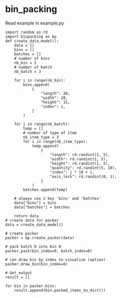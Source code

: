 # bin_packing

Read example in example.py

    import random as rd
    import binpacking as bp
    def create_data_model():
        data = {}
        bins = []
        batches = []
        # number of bins
        nb_bin = 2
        # number of batch
        nb_batch = 3
    
        for i in range(nb_bin):
            bins.append(
                {
                    "length": 20,
                    "width": 20,
                    "height": 15,
                    "index": i,
                }
            )
    
        for j in range(nb_batch):
            temp = []
            # number of type of item
            nb_item_type = 3
            for i in range(nb_item_type):
                temp.append(
                    {
                        "length": rd.randint(1, 5),
                        "width": rd.randint(1, 5),
                        "height": rd.randint(1, 5),
                        "quantity": rd.randint(5, 10),
                        "index": j * 10 + i,
                        "axis_lock": rd.randint(0, 1),
                    }
                )
            batches.append(temp)
    
        # always use 2 key 'bins' and 'batches'
        data["bins"] = bins
        data["batches"] = batches
    
        return data
    # create data for packer
    data = create_data_model()
    
    # create packer
    packer = bp.create_packer(data)
    
    # pack batch 0 into bin 0
    packer.pack(bin_index=0, batch_index=0)
    
    # can draw bin by index to visualize (option)
    packer.draw_bin(bin_index=0)
    
    # Get_output
    result = []
    
    for bin in packer.bins:
        result.append(bin.packed_items_to_dict())

